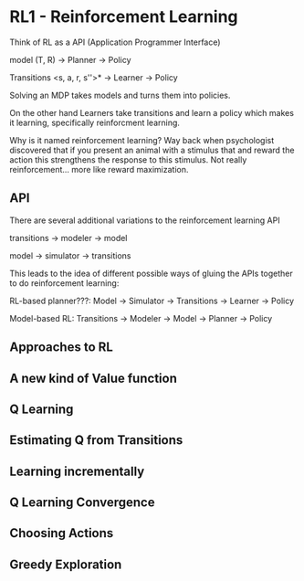 # RL1 - Reinforcement Learning

Think of RL as a API (Application Programmer Interface)

model (T, R) -> Planner -> Policy

Transitions \<s, a, r, s''>* -> Learner -> Policy

Solving an MDP takes models and turns them into policies.

On the other hand Learners take transitions and learn a policy which makes it learning, specifically reinforcment learning.

Why is it named reinforcement learning? Way back when psychologist discovered that if you present an animal with a stimulus that and reward the action this strengthens the response to this stimulus. Not really reinforcement... more like reward maximization.

## API

There are several additional variations to the reinforcement learning API

transitions -> modeler -> model

model -> simulator -> transitions

This leads to the idea of different possible ways of gluing the APIs together to do reinforcement learning:

RL-based planner???: Model -> Simulator -> Transitions -> Learner -> Policy

Model-based RL: Transitions -> Modeler -> Model -> Planner -> Policy

## Approaches to RL



## A new kind of Value function



## Q Learning



## Estimating Q from Transitions



## Learning incrementally



## Q Learning Convergence



## Choosing Actions



## Greedy Exploration


